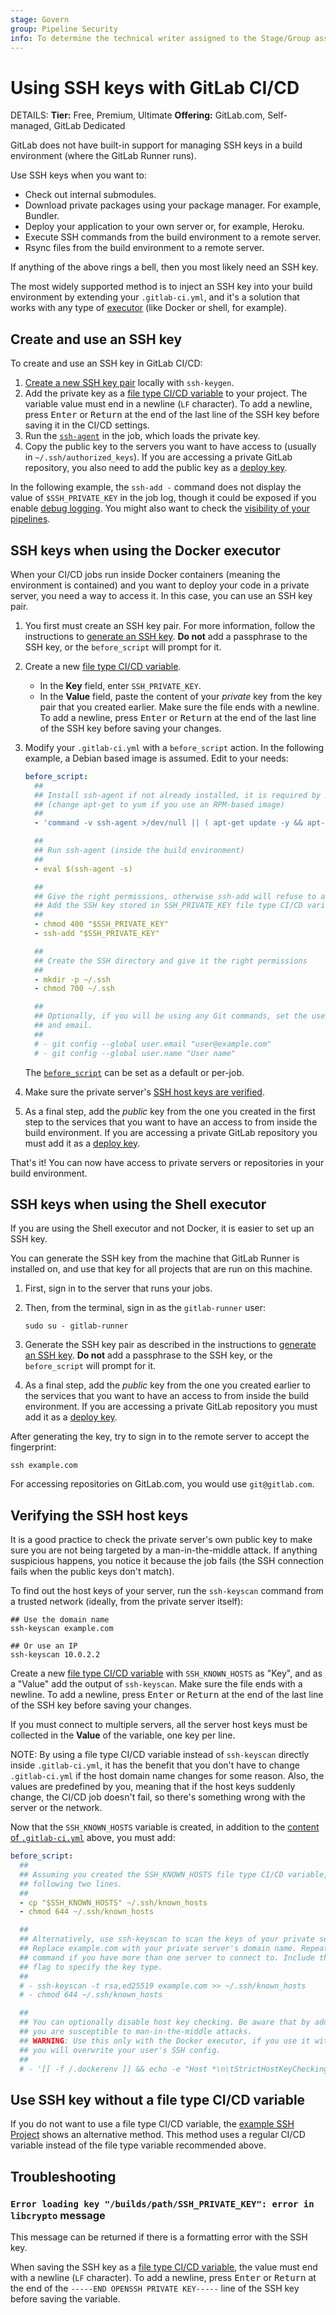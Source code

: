 ```yaml
---
stage: Govern
group: Pipeline Security
info: To determine the technical writer assigned to the Stage/Group associated with this page, see https://handbook.gitlab.com/handbook/product/ux/technical-writing/#assignments
---
```


# Using SSH keys with GitLab CI/CD

DETAILS:
**Tier:** Free, Premium, Ultimate
**Offering:** GitLab.com, Self-managed, GitLab Dedicated

GitLab does not have built-in support for managing SSH keys in a build
environment (where the GitLab Runner runs).

Use SSH keys when you want to:

- Check out internal submodules.
- Download private packages using your package manager. For example, Bundler.
- Deploy your application to your own server or, for example, Heroku.
- Execute SSH commands from the build environment to a remote server.
- Rsync files from the build environment to a remote server.

If anything of the above rings a bell, then you most likely need an SSH key.

The most widely supported method is to inject an SSH key into your build
environment by extending your `.gitlab-ci.yml`, and it's a solution that works
with any type of [executor](https://docs.gitlab.com/runner/executors/)
(like Docker or shell, for example).

## Create and use an SSH key

To create and use an SSH key in GitLab CI/CD:

1. [Create a new SSH key pair](../../user/ssh.md#generate-an-ssh-key-pair) locally with `ssh-keygen`.
1. Add the private key as a [file type CI/CD variable](../variables/index.md#for-a-project) to
   your project. The variable value must end in a newline (`LF` character). To add a newline, press <kbd>Enter</kbd> or <kbd>Return</kbd>
   at the end of the last line of the SSH key before saving it in the CI/CD settings.
1. Run the [`ssh-agent`](https://linux.die.net/man/1/ssh-agent) in the job, which loads
   the private key.
1. Copy the public key to the servers you want to have access to (usually in `~/.ssh/authorized_keys`).
   If you are accessing a private GitLab repository, you also need to add the public key as
   a [deploy key](../../user/project/deploy_keys/index.md).

In the following example, the `ssh-add -` command does not display the value of
`$SSH_PRIVATE_KEY` in the job log, though it could be exposed if you enable
[debug logging](../variables/index.md#enable-debug-logging). You might also want to
check the [visibility of your pipelines](../pipelines/settings.md#change-which-users-can-view-your-pipelines).

## SSH keys when using the Docker executor

When your CI/CD jobs run inside Docker containers (meaning the environment is
contained) and you want to deploy your code in a private server, you need a way
to access it. In this case, you can use an SSH key pair.

1. You first must create an SSH key pair. For more information, follow
   the instructions to [generate an SSH key](../../user/ssh.md#generate-an-ssh-key-pair).
   **Do not** add a passphrase to the SSH key, or the `before_script` will
   prompt for it.

1. Create a new [file type CI/CD variable](../variables/index.md#for-a-project).
   - In the **Key** field, enter `SSH_PRIVATE_KEY`.
   - In the **Value** field, paste the content of your _private_ key from the key pair that you created earlier.
     Make sure the file ends with a newline. To add a newline, press
     <kbd>Enter</kbd> or <kbd>Return</kbd> at the end of the last line of the SSH key before saving your changes.

1. Modify your `.gitlab-ci.yml` with a `before_script` action. In the following
   example, a Debian based image is assumed. Edit to your needs:

   ```yaml
   before_script:
     ##
     ## Install ssh-agent if not already installed, it is required by Docker.
     ## (change apt-get to yum if you use an RPM-based image)
     ##
     - 'command -v ssh-agent >/dev/null || ( apt-get update -y && apt-get install openssh-client -y )'

     ##
     ## Run ssh-agent (inside the build environment)
     ##
     - eval $(ssh-agent -s)

     ##
     ## Give the right permissions, otherwise ssh-add will refuse to add files
     ## Add the SSH key stored in SSH_PRIVATE_KEY file type CI/CD variable to the agent store
     ##
     - chmod 400 "$SSH_PRIVATE_KEY"
     - ssh-add "$SSH_PRIVATE_KEY"

     ##
     ## Create the SSH directory and give it the right permissions
     ##
     - mkdir -p ~/.ssh
     - chmod 700 ~/.ssh

     ##
     ## Optionally, if you will be using any Git commands, set the user name and
     ## and email.
     ##
     # - git config --global user.email "user@example.com"
     # - git config --global user.name "User name"
   ```

   The [`before_script`](../yaml/index.md#before_script) can be set as a default
   or per-job.

1. Make sure the private server's [SSH host keys are verified](#verifying-the-ssh-host-keys).

1. As a final step, add the _public_ key from the one you created in the first
   step to the services that you want to have an access to from inside the build
   environment. If you are accessing a private GitLab repository you must add
   it as a [deploy key](../../user/project/deploy_keys/index.md).

That's it! You can now have access to private servers or repositories in your
build environment.

## SSH keys when using the Shell executor

If you are using the Shell executor and not Docker, it is easier to set up an
SSH key.

You can generate the SSH key from the machine that GitLab Runner is installed
on, and use that key for all projects that are run on this machine.

1. First, sign in to the server that runs your jobs.

1. Then, from the terminal, sign in as the `gitlab-runner` user:

   ```shell
   sudo su - gitlab-runner
   ```

1. Generate the SSH key pair as described in the instructions to
   [generate an SSH key](../../user/ssh.md#generate-an-ssh-key-pair).
   **Do not** add a passphrase to the SSH key, or the `before_script` will
   prompt for it.

1. As a final step, add the _public_ key from the one you created earlier to the
   services that you want to have an access to from inside the build environment.
   If you are accessing a private GitLab repository you must add it as a
   [deploy key](../../user/project/deploy_keys/index.md).

After generating the key, try to sign in to the remote server to accept the
fingerprint:

```shell
ssh example.com
```

For accessing repositories on GitLab.com, you would use `git@gitlab.com`.

## Verifying the SSH host keys

It is a good practice to check the private server's own public key to make sure
you are not being targeted by a man-in-the-middle attack. If anything
suspicious happens, you notice it because the job fails (the SSH
connection fails when the public keys don't match).

To find out the host keys of your server, run the `ssh-keyscan` command from a
trusted network (ideally, from the private server itself):

```shell
## Use the domain name
ssh-keyscan example.com

## Or use an IP
ssh-keyscan 10.0.2.2
```

Create a new [file type CI/CD variable](../variables/index.md#use-file-type-cicd-variables)
with `SSH_KNOWN_HOSTS` as "Key", and as a "Value" add the output of `ssh-keyscan`.
Make sure the file ends with a newline. To add a newline, press <kbd>Enter</kbd> or <kbd>Return</kbd>
at the end of the last line of the SSH key before saving your changes.

If you must connect to multiple servers, all the server host keys
must be collected in the **Value** of the variable, one key per line.

NOTE:
By using a file type CI/CD variable instead of `ssh-keyscan` directly inside
`.gitlab-ci.yml`, it has the benefit that you don't have to change `.gitlab-ci.yml`
if the host domain name changes for some reason. Also, the values are predefined
by you, meaning that if the host keys suddenly change, the CI/CD job doesn't fail,
so there's something wrong with the server or the network.

Now that the `SSH_KNOWN_HOSTS` variable is created, in addition to the
[content of `.gitlab-ci.yml`](#ssh-keys-when-using-the-docker-executor)
above, you must add:

```yaml
before_script:
  ##
  ## Assuming you created the SSH_KNOWN_HOSTS file type CI/CD variable, uncomment the
  ## following two lines.
  ##
  - cp "$SSH_KNOWN_HOSTS" ~/.ssh/known_hosts
  - chmod 644 ~/.ssh/known_hosts

  ##
  ## Alternatively, use ssh-keyscan to scan the keys of your private server.
  ## Replace example.com with your private server's domain name. Repeat that
  ## command if you have more than one server to connect to. Include the -t
  ## flag to specify the key type.
  ##
  # - ssh-keyscan -t rsa,ed25519 example.com >> ~/.ssh/known_hosts
  # - chmod 644 ~/.ssh/known_hosts

  ##
  ## You can optionally disable host key checking. Be aware that by adding that
  ## you are susceptible to man-in-the-middle attacks.
  ## WARNING: Use this only with the Docker executor, if you use it with shell
  ## you will overwrite your user's SSH config.
  ##
  # - '[[ -f /.dockerenv ]] && echo -e "Host *\n\tStrictHostKeyChecking no\n\n" >> ~/.ssh/config'
```

## Use SSH key without a file type CI/CD variable

If you do not want to use a file type CI/CD variable, the [example SSH Project](https://gitlab.com/gitlab-examples/ssh-private-key/)
shows an alternative method. This method uses a regular CI/CD variable instead of
the file type variable recommended above.

## Troubleshooting

### `Error loading key "/builds/path/SSH_PRIVATE_KEY": error in libcrypto` message

This message can be returned if there is a formatting error with the SSH key.

When saving the SSH key as a [file type CI/CD variable](../variables/index.md#use-file-type-cicd-variables),
the value must end with a newline (`LF` character). To add a newline, press <kbd>Enter</kbd> or <kbd>Return</kbd>
at the end of the `-----END OPENSSH PRIVATE KEY-----` line of the SSH key before saving
the variable.
